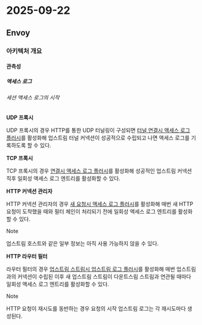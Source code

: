 # 2025-09-22

## Envoy

### 아키텍처 개요

#### 관측성

##### 액세스 로그

###### 세션 액세스 로그의 시작

**UDP 프록시**

UDP 프록시의 경우 HTTP를 통한 UDP 터널링이 구성되면 [터널 연결시 액세스 로그 플러시][api-extensions-filters-udp-access-log-options-flush-access-log-on-tunnel-connected]를 활성화해 업스트림 터널 커넥션이 성공적으로 수립되고 나면 액세스 로그를 기록하도록 할 수 있다.

**TCP 프록시**

TCP 프록시의 경우 [연결시 액세스 로그 플러시][api-extensions-filters-tcp-access-log-options-flush-access-log-on-connected]를 활성화해 성공적인 업스트림 커넥션 직후 일회성 액세스 로그 엔트리를 활성화할 수 있다.

**HTTP 커넥션 관리자**

HTTP 커넥션 관리자의 경우 [새 요청시 액세스 로그 플러시][api-extensions-filters-http-connection-manager-hcm-access-log-options-flush-access-log-on-new-request]를 활성화해 매번 새 HTTP 요청이 도착했을 때와 필터 체인이 처리되기 전에 일회성 액세스 로그 엔트리를 활성화할 수 있다.

> [!NOTE]
>
> 업스트림 호스트와 같은 일부 정보는 아직 사용 가능하지 않을 수 있다.

**HTTP 라우터 필터**

라우터 필터의 경우 [업스트림 스트림시 업스트림 로그 플러시][api-extensions-filters-upstream-access-log-options-flush-upstream-log-on-upstream-stream]를 활성화해 매번 업스트림과의 커넥션이 수립된 이후 새 업스트림 스트림이 다운트스림 스트림과 연관될 때마다 일회성 액세스 로그 엔트리를 활성화할 수 있다.

> [!NOTE]
>
> HTTP 요청이 재시도를 동반하는 경우 요청의 시작 업스트림 로그는 각 재시도마다 생성된다.

[api-extensions-filters-udp-access-log-options-flush-access-log-on-tunnel-connected]: https://www.envoyproxy.io/docs/envoy/latest/api-v3/extensions/filters/udp/udp_proxy/v3/udp_proxy.proto#envoy-v3-api-field-extensions-filters-udp-udp-proxy-v3-udpproxyconfig-udpaccesslogoptions-flush-access-log-on-tunnel-connected
[api-extensions-filters-tcp-access-log-options-flush-access-log-on-connected]: https://www.envoyproxy.io/docs/envoy/latest/api-v3/extensions/filters/network/tcp_proxy/v3/tcp_proxy.proto#envoy-v3-api-field-extensions-filters-network-tcp-proxy-v3-tcpproxy-tcpaccesslogoptions-flush-access-log-on-connected
[api-extensions-filters-http-connection-manager-hcm-access-log-options-flush-access-log-on-new-request]: https://www.envoyproxy.io/docs/envoy/latest/api-v3/extensions/filters/network/http_connection_manager/v3/http_connection_manager.proto#envoy-v3-api-field-extensions-filters-network-http-connection-manager-v3-httpconnectionmanager-hcmaccesslogoptions-flush-access-log-on-new-request
[api-extensions-filters-upstream-access-log-options-flush-upstream-log-on-upstream-stream]: https://www.envoyproxy.io/docs/envoy/latest/api-v3/extensions/filters/http/router/v3/router.proto#envoy-v3-api-field-extensions-filters-http-router-v3-router-upstreamaccesslogoptions-flush-upstream-log-on-upstream-stream
